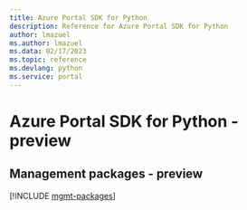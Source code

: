 ```yaml
---
title: Azure Portal SDK for Python
description: Reference for Azure Portal SDK for Python
author: lmazuel
ms.author: lmazuel
ms.data: 02/17/2023
ms.topic: reference
ms.devlang: python
ms.service: portal
---
```

# Azure Portal SDK for Python - preview

## Management packages - preview
[!INCLUDE [mgmt-packages](portal-mgmt-index.md)]